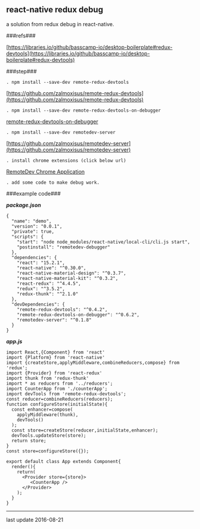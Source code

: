 ## react-native redux debug
a solution from redux debug in react-native.

###refs###

[https://libraries.io/github/basscamp-io/desktop-boilerplate#redux-devtools](https://libraries.io/github/basscamp-io/desktop-boilerplate#redux-devtools)


###step###

	. npm install --save-dev remote-redux-devtools
    
[https://github.com/zalmoxisus/remote-redux-devtools](https://github.com/zalmoxisus/remote-redux-devtools)
	
    . npm install --save-dev remote-redux-devtools-on-debugger
[remote-redux-devtools-on-debugger](https://github.com/jhen0409/remote-redux-devtools-on-debugger)

	. npm install --save-dev remotedev-server
[https://github.com/zalmoxisus/remotedev-server](https://github.com/zalmoxisus/remotedev-server)

	. install chrome extensions (click below url)
[RemoteDev Chrome Application](https://chrome.google.com/webstore/detail/remotedev/faicmgpfiaijcedapokpbdejaodbelph)

	. add some code to make debug work.
   
###example code###

***package.json***
	
    
```
{
  "name": "demo",
  "version": "0.0.1",
  "private": true,
  "scripts": {
    "start": "node node_modules/react-native/local-cli/cli.js start",
    "postinstall": "remotedev-debugger"
  },
  "dependencies": {
    "react": "15.2.1",
    "react-native": "^0.30.0",
    "react-native-material-design": "^0.3.7",
    "react-native-material-kit": "^0.3.2",
    "react-redux": "^4.4.5",
    "redux": "^3.5.2",
    "redux-thunk": "^2.1.0"
  },
  "devDependencies": {
    "remote-redux-devtools": "^0.4.2",
    "remote-redux-devtools-on-debugger": "^0.6.2",
    "remotedev-server": "^0.1.8"
  }
}

```

***app.js***

```
import React,{Component} from 'react'
import {Platform} from 'react-native'
import {createStore,applyMiddleware,combineReducers,compose} from 'redux';
import {Provider} from 'react-redux'
import thunk from 'redux-thunk'
import * as reducers from '../reducers';
import CounterApp from './counterApp';
import devTools from 'remote-redux-devtools';
const reducer=combineReducers(reducers);
function configureStore(initialState){
  const enhancer=compose(
    applyMiddleware(thunk),
    devTools()
  );
  const store=createStore(reducer,initialState,enhancer);
  devTools.updateStore(store);
  return store;
}
const store=configureStore({});

export default class App extends Component{
  render(){
    return(
      <Provider store={store}>
         <CounterApp />
      </Provider>
    );
  }
}

```


* * *
last update 2016-08-21

